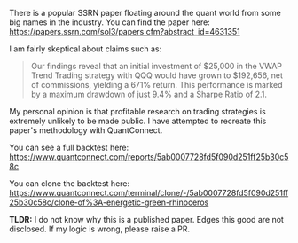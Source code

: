 There is a popular SSRN paper floating around the quant world from some big names in the industry.
You can find the paper here: https://papers.ssrn.com/sol3/papers.cfm?abstract_id=4631351

I am fairly skeptical about claims such as:

> Our findings reveal that an initial investment of $25,000 in the VWAP Trend Trading strategy with QQQ would have grown to $192,656, net of commissions, yielding a 671% return. This performance is marked by a maximum drawdown of just 9.4% and a Sharpe Ratio of 2.1.

My personal opinion is that profitable research on trading strategies is extremely unlikely to be made public.  I have attempted to recreate this paper's methodology with QuantConnect.  

You can see a full backtest here: https://www.quantconnect.com/reports/5ab0007728fd5f090d251ff25b30c58c

You can clone the backtest here: https://www.quantconnect.com/terminal/clone/-/5ab0007728fd5f090d251ff25b30c58c/clone-of%3A-energetic-green-rhinoceros

**TLDR:** 
I do not know why this is a published paper.  Edges this good are not disclosed.  If my logic is wrong, please raise a PR.

